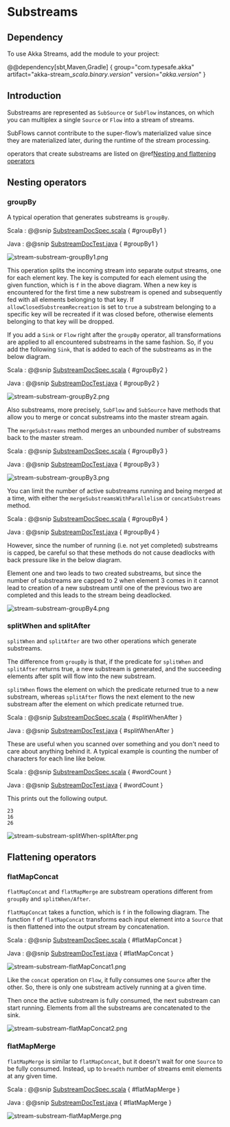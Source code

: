 # Substreams

## Dependency

To use Akka Streams, add the module to your project:

@@dependency[sbt,Maven,Gradle] {
  group="com.typesafe.akka"
  artifact="akka-stream_$scala.binary.version$"
  version="$akka.version$"
}

## Introduction

Substreams are represented as `SubSource` or `SubFlow` instances, on which you can multiplex a single `Source` or `Flow`
into a stream of streams.

SubFlows cannot contribute to the super-flow’s materialized value since they are materialized later,
during the runtime of the stream processing.

operators that create substreams are listed on @ref[Nesting and flattening operators](operators/index.md#nesting-and-flattening-operators)

## Nesting operators

### groupBy

A typical operation that generates substreams is `groupBy`.

Scala
:   @@snip [SubstreamDocSpec.scala](/akka-docs/src/test/scala/docs/stream/SubstreamDocSpec.scala) { #groupBy1 }

Java
:   @@snip [SubstreamDocTest.java](/akka-docs/src/test/java/jdocs/stream/SubstreamDocTest.java) { #groupBy1 }

![stream-substream-groupBy1.png](../../images/stream-substream-groupBy1.png)

This operation splits the incoming stream into separate output
streams, one for each element key. The key is computed for each element
using the given function, which is `f` in the above diagram. When a new key is encountered for the first time
a new substream is opened and subsequently fed with all elements belonging to that key.
If `allowClosedSubstreamRecreation` is set to `true` a substream belonging to a specific key
will be recreated if it was closed before, otherwise elements belonging to that key will be dropped.

If you add a `Sink` or `Flow` right after the `groupBy` operator,
all transformations are applied to all encountered substreams in the same fashion.
So, if you add the following `Sink`, that is added to each of the substreams as in the below diagram.

Scala
:   @@snip [SubstreamDocSpec.scala](/akka-docs/src/test/scala/docs/stream/SubstreamDocSpec.scala) { #groupBy2 }

Java
:   @@snip [SubstreamDocTest.java](/akka-docs/src/test/java/jdocs/stream/SubstreamDocTest.java) { #groupBy2 }

![stream-substream-groupBy2.png](../../images/stream-substream-groupBy2.png)

Also substreams, more precisely, `SubFlow` and `SubSource` have methods that allow you to
merge or concat substreams into the master stream again.

The `mergeSubstreams` method merges an unbounded number of substreams back to the master stream.

Scala
:   @@snip [SubstreamDocSpec.scala](/akka-docs/src/test/scala/docs/stream/SubstreamDocSpec.scala) { #groupBy3 }

Java
:   @@snip [SubstreamDocTest.java](/akka-docs/src/test/java/jdocs/stream/SubstreamDocTest.java) { #groupBy3 }

![stream-substream-groupBy3.png](../../images/stream-substream-groupBy3.png)

You can limit the number of active substreams running and being merged at a time,
with either the `mergeSubstreamsWithParallelism` or `concatSubstreams` method.

Scala
:   @@snip [SubstreamDocSpec.scala](/akka-docs/src/test/scala/docs/stream/SubstreamDocSpec.scala) { #groupBy4 }

Java
:   @@snip [SubstreamDocTest.java](/akka-docs/src/test/java/jdocs/stream/SubstreamDocTest.java) { #groupBy4 }

However, since the number of running (i.e. not yet completed) substreams is capped,
be careful so that these methods do not cause deadlocks with back pressure like in the below diagram.

Element one and two leads to two created substreams, but since the number of substreams are capped to 2 
when element 3 comes in it cannot lead to creation of a new substream until one of the previous two are completed 
and this leads to the stream being deadlocked.

![stream-substream-groupBy4.png](../../images/stream-substream-groupBy4.png)

### splitWhen and splitAfter

`splitWhen` and `splitAfter` are two other operations which generate substreams.

The difference from `groupBy` is that, if the predicate for `splitWhen` and `splitAfter` returns true,
a new substream is generated, and the succeeding elements after split will flow into the new substream.

`splitWhen` flows the element on which the predicate returned true to a new substream,
 whereas `splitAfter` flows the next element to the new substream after the element on which predicate returned true.

Scala
:   @@snip [SubstreamDocSpec.scala](/akka-docs/src/test/scala/docs/stream/SubstreamDocSpec.scala) { #splitWhenAfter }

Java
:   @@snip [SubstreamDocTest.java](/akka-docs/src/test/java/jdocs/stream/SubstreamDocTest.java) { #splitWhenAfter }

These are useful when you scanned over something and you don't need to care about anything behind it.
A typical example is counting the number of characters for each line like below.

Scala
:   @@snip [SubstreamDocSpec.scala](/akka-docs/src/test/scala/docs/stream/SubstreamDocSpec.scala) { #wordCount }

Java
:   @@snip [SubstreamDocTest.java](/akka-docs/src/test/java/jdocs/stream/SubstreamDocTest.java) { #wordCount }

This prints out the following output.

```
23
16
26
``` 

![stream-substream-splitWhen-splitAfter.png](../../images/stream-substream-splitWhen-splitAfter.png)

## Flattening operators

### flatMapConcat

`flatMapConcat` and `flatMapMerge` are substream operations different from `groupBy` and `splitWhen/After`.

`flatMapConcat` takes a function, which is `f` in the following diagram.
The function `f` of `flatMapConcat` transforms each input element into a `Source` that is then flattened
into the output stream by concatenation.

Scala
:   @@snip [SubstreamDocSpec.scala](/akka-docs/src/test/scala/docs/stream/SubstreamDocSpec.scala) { #flatMapConcat }

Java
:   @@snip [SubstreamDocTest.java](/akka-docs/src/test/java/jdocs/stream/SubstreamDocTest.java) { #flatMapConcat }

![stream-substream-flatMapConcat1.png](../../images/stream-substream-flatMapConcat1.png)

Like the `concat` operation on `Flow`, it fully consumes one `Source` after the other.
So, there is only one substream actively running at a given time.

Then once the active substream is fully consumed, the next substream can start running.
Elements from all the substreams are concatenated to the sink.

![stream-substream-flatMapConcat2.png](../../images/stream-substream-flatMapConcat2.png)

### flatMapMerge

`flatMapMerge` is similar to `flatMapConcat`, but it doesn't wait for one `Source` to be fully consumed.
 Instead, up to `breadth` number of streams emit elements at any given time.

Scala
:   @@snip [SubstreamDocSpec.scala](/akka-docs/src/test/scala/docs/stream/SubstreamDocSpec.scala) { #flatMapMerge }

Java
:   @@snip [SubstreamDocTest.java](/akka-docs/src/test/java/jdocs/stream/SubstreamDocTest.java) { #flatMapMerge }

![stream-substream-flatMapMerge.png](../../images/stream-substream-flatMapMerge.png)
